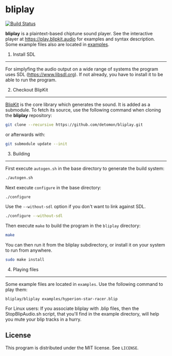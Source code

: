 bliplay
=======

[![Build Status](https://api.travis-ci.org/detomon/bliplay.svg?branch=master)](https://travis-ci.org/detomon/bliplay)

**bliplay** is a plaintext-based chiptune sound player.
See the interactive player at <https://play.blipkit.audio> for examples and syntax description.
Some example files also are located in [examples](examples).

1. Install SDL
--------------

For simplyfing the audio output on a wide range of systems the program uses SDL (<https://www.libsdl.org>).
If not already, you have to install it to be able to run the program.

2. Checkout BlipKit
-------------------

[BlipKit](https://github.com/detomon/BlipKit) is the core library which generates the sound.
It is added as a submodule.  To fetch its source, 
use the following command when cloning the **bliplay** repository:

```sh
git clone --recursive https://github.com/detomon/bliplay.git
```

or afterwards with:

```sh
git submodule update --init
```

3. Building
-----------

First execute `autogen.sh` in the base directory to generate the build system:

```sh
./autogen.sh
```

Next execute `configure` in the base directory:

```sh
./configure
```

Use the `--without-sdl` option if you don't want to link against SDL.

```sh
./configure --without-sdl
```

Then execute `make` to build the program in the `bliplay` directory:

```sh
make
```

You can then run it from the bliplay subdirectory,
or install it on your system to run from anywhere.

```sh
sudo make install
```

4. Playing files
----------------

Some example files are located in `examples`. Use the following command to play them:

```Shell
bliplay/bliplay examples/hyperion-star-racer.blip
```

For Linux users:
If you associate bliplay with .blip files,
then the StopBlipAudio.sh script, that you'll find in the example directory,
will help you mute your blip tracks in a hurry.


License
-------

This program is distributed under the MIT license. See `LICENSE`.
